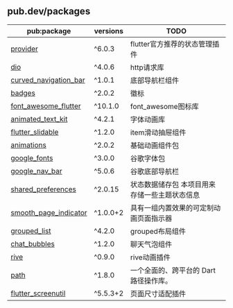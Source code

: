 ## pub.dev/packages

| pub:package             | versions | TODO                    |
| ----------------------- | -------- | ----------------------- |
| [provider]              | ^6.0.3   | flutter官方推荐的状态管理插件      |
| [dio]                   | ^4.0.6   | http请求库                 |
| [curved_navigation_bar] | ^1.0.1   | 底部导航栏组件                 |
| [badges]                | ^2.0.2   | 徽标                      |
| [font_awesome_flutter]  | ^10.1.0  | font_awesome图标库         |
| [animated_text_kit]     | ^4.2.1   | 字体动画库                   |
| [flutter_slidable]      | ^1.2.0   | item滑动抽屉组件              |
| [animations]            | ^2.0.2   | 基础动画组件包                 |
| [google_fonts]          | ^3.0.0   | 谷歌字体包                   |
| [google_nav_bar]        | ^5.0.6   | 谷歌底部导航栏                 |
| [shared_preferences]    | ^2.0.15  | 状态数据储存包 本项目用来存储一些主题状态信息 |
| [smooth_page_indicator] | ^1.0.0+2 | 具有一组内置效果的可定制动画页面指示器     |
| [grouped_list]          | ^4.2.0   | grouped布局组件             |
| [chat_bubbles]          | ^1.2.0   | 聊天气泡组件                  |
| [rive]                  | ^0.9.0   | rive动画插件                |
| [path]                  | ^1.8.0   | 一个全面的、跨平台的 Dart 路径操作库。  |
| [flutter_screenutil]    | ^5.5.3+2 | 页面尺寸适配插件                |

[provider]: https://pub.dev/packages/provider/
[dio]: https://pub.dev/packages/dio/
[curved_navigation_bar]: https://pub.dev/packages/curved_navigation_bar/
[badges]: https://pub.dev/packages/badges/
[font_awesome_flutter]: https://pub.dev/packages/font_awesome_flutter/
[animated_text_kit]: https://pub.dev/packages/animated_text_kit/
[flutter_slidable]: https://pub.dev/packages/flutter_slidable/
[animations]: https://pub.dev/packages/animations/
[google_fonts]: https://pub.dev/packages/google_fonts/
[google_nav_bar]: https://pub.dev/packages/google_nav_bar/
[shared_preferences]: https://pub.dev/packages/shared_preferences/
[smooth_page_indicator]: https://pub.dev/packages/smooth_page_indicator/
[grouped_list]: https://pub.dev/packages/grouped_list/
[chat_bubbles]: https://pub.dev/packages/chat_bubbles/
[rive]: https://pub.dev/packages/rive/
[path]: https://pub.dev/packages/path/
[flutter_screenutil]: https://pub.dev/packages/flutter_screenutil/
